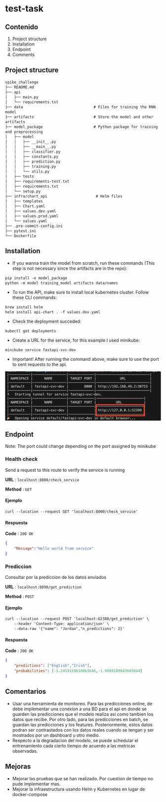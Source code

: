 # test-task

## Contenido
1) Project structure
2) Installation
3) Endpoint
4) Comments

## Project structure

```
spike_challenge
├── README.md
├── api
│   ├── main.py
│   └── requirements.txt
├── data                                # Files for training the RNN model
├── artifacts                           # Store the model and other artifacts
├── model_package                       # Python package for training and preprocessing
│   ├── model
│   │   ├── __init__.py
│   │   ├── __main__.py
│   │   ├── classifier.py
│   │   ├── constants.py
│   │   ├── prediction.py
│   │   ├── training.py
│   │   └── utils.py
│   ├── tests
│   ├── requirements-test.txt
│   ├── requirements.txt
│   └── setup.py
├── infra/chart_api                      # Helm files
│   ├── templates
│   ├── Chart.yaml
│   ├── values.dev.yaml
│   ├── values.prod.yaml
│   └── values.yaml
├── .pre-commit-config.ini
├── pytest.ini
└── Dockerfile
```

## Installation
- If you wanna train the model from scratch, run these commands (This step is not necessary since the artifacts are in the repo):
```
pip install -e model_package 
python -m model training_model artifacts data/names
```
- To run the API, make sure to install local kubernetes cluster. Follow these CLI commands:
```
brew install helm
helm install api-chart . -f values.dev.yaml
```
- Check the deployment succeded:
```
kubectl get deployments
```
- Create a URL for the service, for this example I used minikube:
```
minikube service fastapi-svc-dev
```
- Important! After running the command above, make sure to use the port to sent requests to the api.
<img src="docs/cli_output.png" >

## Endpoint
Note: The port could change depending on the port assigned by minikube
### Health check
Send a request to this route to verify the service is running

**URL** : `localhost:8000/check_service`

**Method** : `GET`

#### Ejemplo

```
curl --location --request GET 'localhost:8000/check_service'
```

#### Respuesta

**Code** : `200 OK`

```json
{
    "Message":"Hello world from service"
}
```

### Prediccion
Consultar por la prediccion de los datos enviados

**URL** : `localhost:8090/get_prediction`

**Method** : `POST`

#### Ejemplo

```
curl --location --request POST 'localhost:62380/get_prediction' \
    --header 'Content-Type: application/json' \
    --data-raw '{"name": "Jordan","n_predictions": 2}' 
```

#### Respuesta

**Code** : `200 OK`

```json
{
    "predictions": ["English","Irish"],
    "probabilities": [-1.2419129610061646,-1.9099189043045044]
}
```

## Comentarios
- Usar una herramienta de monitoreo. Para las predicciones online, de debe implementar una conexion a una BD para el api en donde se guarden las predicciones que el modelo realiza asi como tambien los datos que recibe. Por otro lado, para las predicciones en batch, se guardan las predicciones y los features. Posteriormente, estos datos podran ser contrastados con los datos reales cuando se tengan y ser mostrados por un dashboard u otro medio.
- Respecto a la degradacion del modelo, se puede schedular el entrenamiento cada cierto tiempo de acuerdo a las metricas observadas.

## Mejoras
- Mejorar las pruebas que se han realizado. Por cuestion de tiempo no pude implementar mas.
- Mejorar la infraestructura usando Helm y Kubernetes en lugar de docker-compose